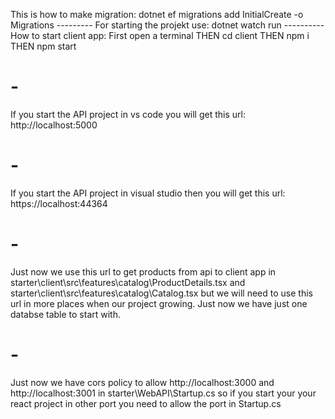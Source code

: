 This is how to make migration:
dotnet ef migrations add InitialCreate -o Migrations ---------
For starting the projekt use: dotnet watch run  ----------
How to start client app:
First open a terminal THEN 
cd client THEN npm i THEN npm start
# -
If you start the API project in vs code you will get this url: http://localhost:5000
# -
If you start the API project in visual studio then you will get this url: https://localhost:44364
# - 
Just now we use this url to get products from api to client app in  starter\client\src\features\catalog\ProductDetails.tsx and starter\client\src\features\catalog\Catalog.tsx but we will need to use this url in more places when our project growing. Just now we have just one databse table to start with.
# -
Just now we have cors policy to allow http://localhost:3000 and http://localhost:3001 in  starter\WebAPI\Startup.cs so if you start your your react project in other port you need to allow the port in Startup.cs
